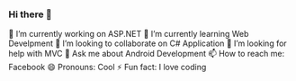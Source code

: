 ### Hi there 👋



🔭 I’m currently working on ASP.NET
🌱 I’m currently learning Web Develpment
👯 I’m looking to collaborate on C# Application 
🤔 I’m looking for help with MVC
💬 Ask me about Android Development
📫 How to reach me: Facebook
😄 Pronouns: Cool
⚡ Fun fact: I love coding

